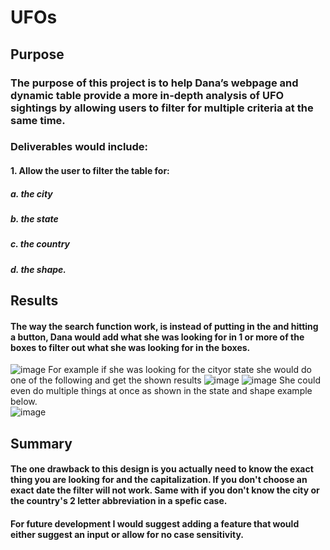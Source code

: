 # UFOs

## Purpose
### The purpose of this project is to help Dana’s webpage and dynamic table provide a more in-depth analysis of UFO sightings by allowing users to filter for multiple criteria at the same time. 
### Deliverables would include:
####  1. Allow the user to filter the table for:
##### a. the city 
##### b. the state 
##### c. the country
##### d. the shape.


## Results
####  The way the search function work, is instead of putting in the and hitting a button, Dana would add what she was looking for in 1 or more of the boxes to filter out what she was looking for in the boxes.  
![image](https://user-images.githubusercontent.com/115171651/216450812-18f84421-ddea-475d-9aa3-dc45496ed74a.png)
For example if she was looking for the cityor state she would do one of the following and get the shown results
![image](https://user-images.githubusercontent.com/115171651/216450960-fad26248-737d-4b6b-be8a-c1b0ea924d26.png)
![image](https://user-images.githubusercontent.com/115171651/216451008-0fb69c8b-39ba-498d-8dd3-63ec69f4575b.png)
She could even do multiple things at once as shown in the state and shape example below.  
![image](https://user-images.githubusercontent.com/115171651/216451090-12064793-8dd0-4cf5-a688-4af979c6a3de.png)



## Summary
#### The one drawback to this design is you actually need to know the exact thing you are looking for and the capitalization.  If you don't choose an exact date the filter will not work.  Same with if you don't know the city or the country's 2 letter abbreviation in a spefic case.

#### For future development I would suggest adding a feature that would either suggest an input or allow for no case sensitivity.  

